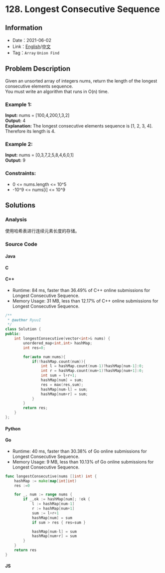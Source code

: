 # 128. Longest Consecutive Sequence
## Information
* Date：2021-06-02
* Link：[English](https://leetcode.com/problems/longest-consecutive-sequence/)/[中文](https://leetcode-cn.com/problems/longest-consecutive-sequence/)
* Tag：`Array` `Union Find`

## Problem Description
Given an unsorted array of integers nums, return the length of the longest consecutive elements sequence.   
You must write an algorithm that runs in O(n) time.
### Example 1: 
**Input:**
nums = [100,4,200,1,3,2]   
**Output:**
4   
**Explanation:**
The longest consecutive elements sequence is [1, 2, 3, 4]. Therefore its length is 4.
### Example 2: 
**Input:**
nums = [0,3,7,2,5,8,4,6,0,1]   
**Output:**
9
### Constraints:
* 0 <= nums.length <= 10^5
* -10^9 <= nums[i] <= 10^9
## Solutions
### Analysis
使用哈希表进行连续元素长度的存储。
### Source Code
#### Java
#### C
#### C++
* Runtime: 84 ms, faster than 36.49% of C++ online submissions for Longest Consecutive Sequence.
* Memory Usage: 31 MB, less than 12.17% of C++ online submissions for Longest Consecutive Sequence.
```cpp
/**
 * @author RyuuI
 */
class Solution {
public:
    int longestConsecutive(vector<int>& nums) {
        unordered_map<int,int> hashMap;
        int res=0;

        for(auto num:nums){
            if(!hashMap.count(num)){
                int l = hashMap.count(num-1)?hashMap[num-1]:0;
                int r = hashMap.count(num+1)?hashMap[num+1]:0;
                int sum = l+r+1;
                hashMap[num] = sum;
                res = max(res,sum);
                hashMap[num-l] = sum;
                hashMap[num+r] = sum;
            }
        }
        return res; 
    }
};
```
#### Python
#### Go
* Runtime: 40 ms, faster than 30.38% of Go online submissions for Longest Consecutive Sequence.
* Memory Usage: 9 MB, less than 10.13% of Go online submissions for Longest Consecutive Sequence.
```go
func longestConsecutive(nums []int) int {
    hashMap := make(map[int]int)
    res :=0

    for _, num := range nums {
        if _,ok := hashMap[num]; !ok {
            l := hashMap[num-1]
            r := hashMap[num+1]
            sum := l+r+1
            hashMap[num] = sum
            if sum > res { res=sum }

            hashMap[num-l] = sum
            hashMap[num+r] = sum
        }
    }
    return res
}
```
#### JS
